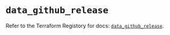 # `data_github_release`

Refer to the Terraform Registory for docs: [`data_github_release`](https://registry.terraform.io/providers/integrations/github/5.43.0/docs/data-sources/release).
